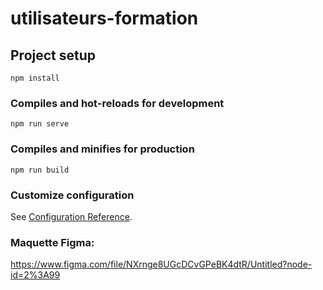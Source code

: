 # utilisateurs-formation

## Project setup
```
npm install
```

### Compiles and hot-reloads for development
```
npm run serve
```

### Compiles and minifies for production
```
npm run build
```

### Customize configuration
See [Configuration Reference](https://cli.vuejs.org/config/).


### Maquette Figma:

https://www.figma.com/file/NXrnge8UGcDCvGPeBK4dtR/Untitled?node-id=2%3A99